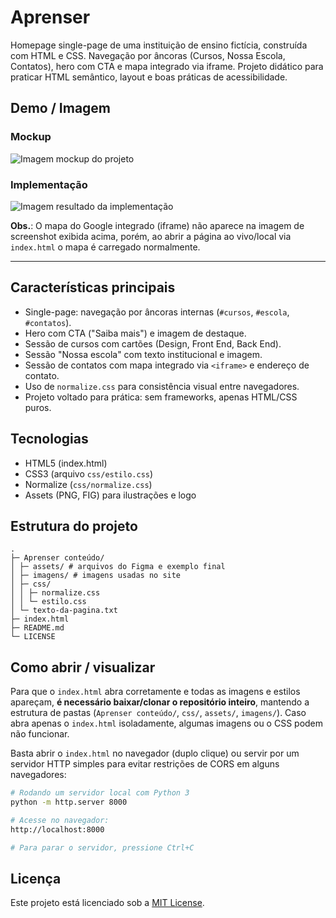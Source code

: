 # Aprenser

Homepage single-page de uma instituição de ensino fictícia, construída com HTML e CSS. Navegação por âncoras (Cursos, Nossa Escola, Contatos), hero com CTA e mapa integrado via iframe. Projeto didático para praticar HTML semântico, layout e boas práticas de acessibilidade.

## Demo / Imagem

### Mockup

![Imagem mockup do projeto](<Aprenser conteúdo/assets/Desktop.png>)

### Implementação

![Imagem resultado da implementação](<Aprenser conteúdo/assets/screenshot-implementacao.png>)

**Obs.**: O mapa do Google integrado (iframe) não aparece na imagem de screenshot exibida acima, porém, ao abrir a página ao vivo/local via `index.html` o mapa é carregado normalmente.

---

## Características principais

- Single-page: navegação por âncoras internas (`#cursos`, `#escola`, `#contatos`).
- Hero com CTA ("Saiba mais") e imagem de destaque.
- Sessão de cursos com cartões (Design, Front End, Back End).
- Sessão "Nossa escola" com texto institucional e imagem.
- Sessão de contatos com mapa integrado via `<iframe>` e endereço de contato.
- Uso de `normalize.css` para consistência visual entre navegadores.
- Projeto voltado para prática: sem frameworks, apenas HTML/CSS puros.

## Tecnologias

- HTML5 (index.html)
- CSS3 (arquivo `css/estilo.css`)
- Normalize (`css/normalize.css`)
- Assets (PNG, FIG) para ilustrações e logo

## Estrutura do projeto

```
.
├─ Aprenser conteúdo/
│ ├─ assets/ # arquivos do Figma e exemplo final
│ ├─ imagens/ # imagens usadas no site
│ ├─ css/
│ │ ├─ normalize.css
│ │ └─ estilo.css
│ └─ texto-da-pagina.txt
├─ index.html
├─ README.md
└─ LICENSE
```

## Como abrir / visualizar

Para que o `index.html` abra corretamente e todas as imagens e estilos apareçam, **é necessário baixar/clonar o repositório inteiro**, mantendo a estrutura de pastas (`Aprenser conteúdo/`, `css/`, `assets/`, `imagens/`).
Caso abra apenas o `index.html` isoladamente, algumas imagens ou o CSS podem não funcionar.

Basta abrir o `index.html` no navegador (duplo clique) ou servir por um servidor HTTP simples para evitar restrições de CORS em alguns navegadores:

```bash
# Rodando um servidor local com Python 3
python -m http.server 8000

# Acesse no navegador:
http://localhost:8000

# Para parar o servidor, pressione Ctrl+C
```

## Licença

Este projeto está licenciado sob a [MIT License](LICENSE).
